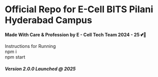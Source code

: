 <h1>Official Repo for E-Cell BITS Pilani Hyderabad Campus</h1>

<h4>Made With Care & Profession by E - Cell Tech Team 2024 - 25 💕💝   </h4>
Instructions for Running<br>
npm i <br>
npm start <br>

<h5> Version 2.0.0 Launched @ 2025</h5>
